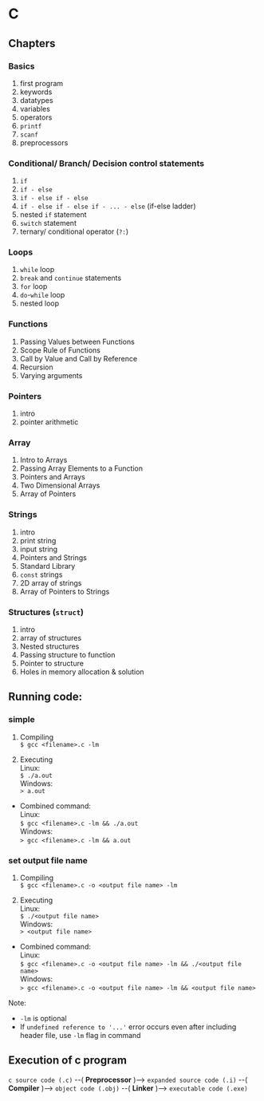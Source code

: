 # C

## Chapters
### Basics
1. first program
1. keywords
1. datatypes
1. variables
1. operators
1. `printf`
1. `scanf`
1. preprocessors

### Conditional/ Branch/ Decision control statements
1. `if`
1. `if - else`
1. `if - else if - else`
1. `if - else if - else if - ... - else` (if-else ladder)
1. nested `if` statement
1. `switch` statement
1. ternary/ conditional operator (`?:`)

### Loops
1. `while` loop
1. `break` and `continue` statements
1. `for` loop
1. `do`-`while` loop
1. nested loop

### Functions
1. Passing Values between Functions
1. Scope Rule of Functions
1. Call by Value and Call by Reference
1. Recursion
1. Varying arguments

### Pointers
1. intro
1. pointer arithmetic

### Array
1. Intro to Arrays
1. Passing Array Elements to a Function
1. Pointers and Arrays
1. Two Dimensional Arrays
1. Array of Pointers

### Strings
1. intro
1. print string
1. input string
1. Pointers and Strings
1. Standard Library
1. `const` strings
1. 2D array of strings
1. Array of Pointers to Strings

### Structures (`struct`)
1. intro
1. array of structures
1. Nested structures
1. Passing structure to function
1. Pointer to structure
1. Holes in memory allocation & solution




## Running code:
### simple

1. Compiling  
```$ gcc <filename>.c -lm```

2. Executing  
Linux:  
```$ ./a.out```  
Windows:  
```> a.out```

- Combined command:  
Linux:  
```$ gcc <filename>.c -lm && ./a.out```  
Windows:  
```> gcc <filename>.c -lm && a.out```



### set output file name
1. Compiling  
```$ gcc <filename>.c -o <output file name> -lm```

2. Executing  
Linux:  
```$ ./<output file name>```  
Windows:  
```> <output file name>```

- Combined command:  
Linux:  
```$ gcc <filename>.c -o <output file name> -lm && ./<output file name>```  
Windows:  
```> gcc <filename>.c -o <output file name> -lm && <output file name>```

Note: 
- `-lm` is optional
- If `undefined reference to '...'` error occurs even after including header file, use `-lm` flag in command

## Execution of c program
`c source code (.c)` --( **Preprocessor** )--> `expanded source code (.i)` --( **Compiler** )--> `object code (.obj)` --( **Linker** )--> `executable code (.exe)`